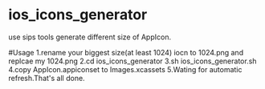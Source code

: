 # ios_icons_generator
use sips tools generate different size of AppIcon.

#Usage
1.rename your biggest size(at least 1024) iocn to 1024.png and replcae my 1024.png
2.cd ios_icons_generator
3.sh ios_icons_generator.sh
4.copy AppIcon.appiconset to Images.xcassets
5.Wating for automatic refresh.That's all done.

